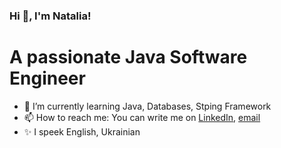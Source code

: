 ### Hi 👋, I'm Natalia!
# A passionate Java Software Engineer


- 🌱 I’m currently learning Java, Databases, Stping Framework
- 📫 How to reach me:  You can write me on [LinkedIn](https://www.linkedin.com/in/natalia-boichenko/), [email](mailto:natalya.andriychuk@gmail.com)
- ✨ I speek English, Ukrainian

